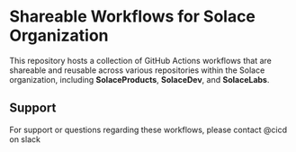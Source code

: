 # Shareable Workflows for Solace Organization

This repository hosts a collection of GitHub Actions workflows that are shareable and reusable across various repositories within the Solace organization, including **SolaceProducts**, **SolaceDev**, and **SolaceLabs**.

## Support

For support or questions regarding these workflows, please contact @cicd on slack
